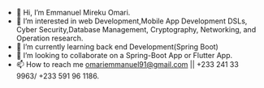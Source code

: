 - 👋 Hi, I’m Emmanuel Mireku Omari.
- 👀 I’m interested in web Development,Mobile App Development DSLs, Cyber Security,Database Management, Cryptography, Networking, and Operation research.
- 🌱 I’m currently learning back end Development(Spring Boot)
- 💞️ I’m looking to collaborate on a Spring-Boot App or Flutter App.
- 📫 How to reach me omariemmanuel91@gmail.com || +233 241 33 9963/ +233 591 96 1186.

<!---
3ga01/3ga01 is a ✨ special ✨ repository because its `README.md` (this file) appears on your GitHub profile.
You can click the Preview link to take a look at your changes..
--->
